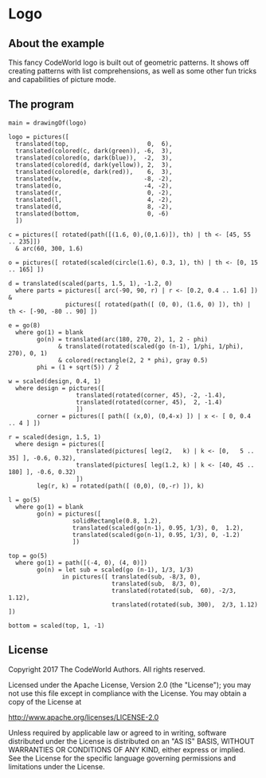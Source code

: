 Logo
====

About the example
-----------------

This fancy CodeWorld logo is built out of geometric patterns.  It shows off
creating patterns with list comprehensions, as well as some other fun
tricks and capabilities of picture mode.

The program
-----------

    main = drawingOf(logo)

    logo = pictures([
      translated(top,                      0,  6),
      translated(colored(c, dark(green)), -6,  3),
      translated(colored(o, dark(blue)),  -2,  3),
      translated(colored(d, dark(yellow)), 2,  3),
      translated(colored(e, dark(red)),    6,  3),
      translated(w,                       -8, -2),
      translated(o,                       -4, -2),
      translated(r,                        0, -2),
      translated(l,                        4, -2),
      translated(d,                        8, -2),
      translated(bottom,                   0, -6)
      ])

    c = pictures([ rotated(path([(1.6, 0),(0,1.6)]), th) | th <- [45, 55 .. 235]])
      & arc(60, 300, 1.6)

    o = pictures([ rotated(scaled(circle(1.6), 0.3, 1), th) | th <- [0, 15 .. 165] ])

    d = translated(scaled(parts, 1.5, 1), -1.2, 0)
      where parts = pictures([ arc(-90, 90, r) | r <- [0.2, 0.4 .. 1.6] ]) &
                    pictures([ rotated(path([ (0, 0), (1.6, 0) ]), th) | th <- [-90, -80 .. 90] ])

    e = go(8)
      where go(1) = blank
            go(n) = translated(arc(180, 270, 2), 1, 2 - phi)
                  & translated(rotated(scaled(go (n-1), 1/phi, 1/phi), 270), 0, 1)
                  & colored(rectangle(2, 2 * phi), gray 0.5)
            phi = (1 + sqrt(5)) / 2

    w = scaled(design, 0.4, 1)
      where design = pictures([
                       translated(rotated(corner, 45), -2, -1.4),
                       translated(rotated(corner, 45),  2, -1.4)
                       ])
            corner = pictures([ path([ (x,0), (0,4-x) ]) | x <- [ 0, 0.4 .. 4 ] ])

    r = scaled(design, 1.5, 1)
      where design = pictures([
                       translated(pictures[ leg(2,   k) | k <- [0,   5 ..  35] ], -0.6, 0.32),
                       translated(pictures[ leg(1.2, k) | k <- [40, 45 .. 180] ], -0.6, 0.32)
                       ])
            leg(r, k) = rotated(path([ (0,0), (0,-r) ]), k)

    l = go(5)
      where go(1) = blank
            go(n) = pictures([
                      solidRectangle(0.8, 1.2),
                      translated(scaled(go(n-1), 0.95, 1/3), 0,  1.2),
                      translated(scaled(go(n-1), 0.95, 1/3), 0, -1.2)
                      ])

    top = go(5)
      where go(1) = path([(-4, 0), (4, 0)])
            go(n) = let sub = scaled(go (n-1), 1/3, 1/3)
                   in pictures([ translated(sub, -8/3, 0),
                                 translated(sub,  8/3, 0),
                                 translated(rotated(sub,  60), -2/3, 1.12),
                                 translated(rotated(sub, 300),  2/3, 1.12) ])

    bottom = scaled(top, 1, -1)

License
-------

Copyright 2017 The CodeWorld Authors. All rights reserved.

Licensed under the Apache License, Version 2.0 (the "License");
you may not use this file except in compliance with the License.
You may obtain a copy of the License at

  http://www.apache.org/licenses/LICENSE-2.0

Unless required by applicable law or agreed to in writing, software
distributed under the License is distributed on an "AS IS" BASIS,
WITHOUT WARRANTIES OR CONDITIONS OF ANY KIND, either express or implied.
See the License for the specific language governing permissions and
limitations under the License.
